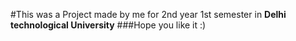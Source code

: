#This was a Project made by me for 2nd year 1st semester in **Delhi technological University**
###Hope you like it :)
